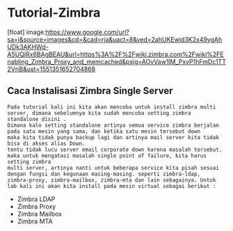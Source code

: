# Tutorial-Zimbra
[float]
image:https://www.google.com/url?sa=i&source=images&cd=&cad=rja&uact=8&ved=2ahUKEwjd3K2x49vgAhUDk3AKHWd-A5UQjRx6BAgBEAU&url=https%3A%2F%2Fwiki.zimbra.com%2Fwiki%2FEnabling_Zimbra_Proxy_and_memcached&psig=AOvVaw1lM_PxvP1hFmDc1TT2VriB&ust=1551351652704868

## Caca Instalisasi Zimbra Single Server

    Pada tutorial kali ini kita akan mencoba untuk install zimbra multi server, dimana sebelumnya kita sudah mencoba setting zimbra             standalone disini . 
    Dimana kalo setting standalone artinya semua service zimbra berjalan pada satu mesin yang sama, dan ketika satu mesin tersebut down
    maka kita tidak punya backup lagi dan artinya mail server kita tidak bisa di akses alias Down. 
    tentu tidak lucu server email corporate down karena masalah tersebut. maka untuk mengatasi masalah single point of failure, kita harus
    setting zimbra       
    multi server, artinya nanti untuk beberapa service kita pisah sesuai dengan fungsi dan kegunaan masing-masing. seperti zimbra-ldap,         zimbra-proxy, zimbra-mailbox, zimbra-mta dan lain sebagainya. Untuk lab kali ini akan kita install pada mesin virtual sebagai berikut :

* Zimbra LDAP
* Zimbra Proxy
* Zimbra Mailbox
* Zimbra MTA

